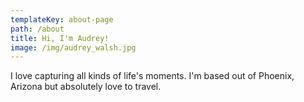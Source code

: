 ```yaml
---
templateKey: about-page
path: /about
title: Hi, I'm Audrey!
image: /img/audrey_walsh.jpg
---
```


I love capturing all kinds of life's moments. I'm based out of Phoenix, Arizona but absolutely love to travel.
